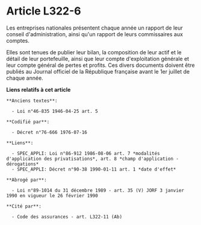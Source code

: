 # Article L322-6

Les entreprises nationales présentent chaque année un rapport de leur conseil d'administration, ainsi qu'un rapport de leurs
commissaires aux comptes.

Elles sont tenues de publier leur bilan, la composition de leur actif et le détail de leur portefeuille, ainsi que leur
compte d'exploitation générale et leur compte général de pertes et profits.    Ces divers documents doivent être publiés au
Journal officiel de la République française avant le 1er juillet de chaque année.

**Liens relatifs à cet article**

	**Anciens textes**:

	  - Loi n°46-835 1946-04-25 art. 5

	**Codifié par**:

	  - Décret n°76-666 1976-07-16

	**Liens**:

	  - SPEC_APPLI: Loi n°86-912 1986-08-06 art. 7 *modalités d'application des privatisations*, art. 8 *champ d'application - dérogations*
	  - SPEC_APPLI: Décret n°90-38 1990-01-11 art. 1 *date d'effet*

	**Abrogé par**:

	  - Loi n°89-1014 du 31 décembre 1989 - art. 35 (V) JORF 3 janvier 1990 en vigueur le 26 février 1990

	**Cité par**:

	  - Code des assurances - art. L322-11 (Ab)

